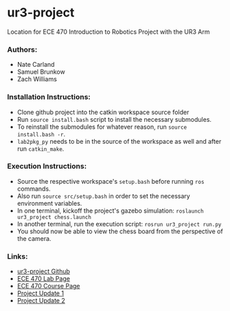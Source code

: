 # ur3-project
Location for ECE 470 Introduction to Robotics Project with the UR3 Arm

### Authors:
- Nate Carland
- Samuel Brunkow
- Zach Williams

### Installation Instructions:
- Clone github project into the catkin workspace source folder
- Run `source install.bash` script to install the necessary submodules.
- To reinstall the submodules for whatever reason, run `source install.bash -r`.
- `lab2pkg_py` needs to be in the source of the workspace as well and after run `catkin_make`.

### Execution Instructions:
- Source the respective workspace's `setup.bash` before running `ros` commands.
- Also run `source src/setup.bash` in order to set the necessary environment variables.
- In one terminal, kickoff the project's gazebo simulation: `roslaunch ur3_project chess.launch`
- In another terminal, run the execution script: `rosrun ur3_project run.py`
- You should now be able to view the chess board from the perspective of the camera. 

### Links:
- [ur3-project Github](https://github.com/zjwilliams20/ur3-project)
- [ECE 470 Lab Page](http://coecsl.ece.illinois.edu/ece470/)
- [ECE 470 Course Page](https://publish.illinois.edu/ece470-intro-robotics/)
- [Project Update 1](https://www.youtube.com/watch?v=DePxuUacaB4)
- [Project Update 2](https://youtu.be/qyPXRhmKxKo)
